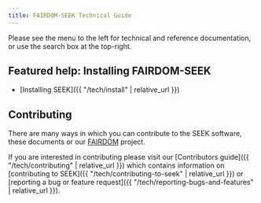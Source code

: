 ```yaml
---
title: FAIRDOM-SEEK Technical Guide
---
```


Please see the menu to the left for technical and reference documentation, or use the search box at the top-right.

## Featured help: Installing FAIRDOM-SEEK

- [Installing SEEK]({{ "/tech/install" | relative_url }})


## Contributing

There are many ways in which you can contribute to the SEEK software, these documents or our [FAIRDOM](https://fair-dom.org) project.

If you are interested in contributing please visit our [Contributors guide]({{ "/tech/contributing" | relative_url }}) which contains information on [contributing to SEEK]({{ "/tech/contributing-to-seek" | relative_url }}) or [reporting a bug or feature request]({{ "/tech/reporting-bugs-and-features" | relative_url }}).


